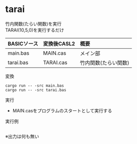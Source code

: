 # tarai

竹内関数(たらい関数)を実行  
TARAI(10,5,0)を実行するだけ  


| BASICソース   | 変換後CASL2 | 概要                        |
|:--------------|:------------|:----------------------------|
| main.bas      | MAIN.cas    | メイン部                    |
| tarai.bas     | TARAI.cas   | 竹内関数(たらい関数)        |


変換  
```
cargo run -- -src main.bas
cargo run -- -src tarai.bas
```

実行  
 - MAIN.casをプログラムのスタートとして実行する


実行例  
```
```
※出力は何も無い
